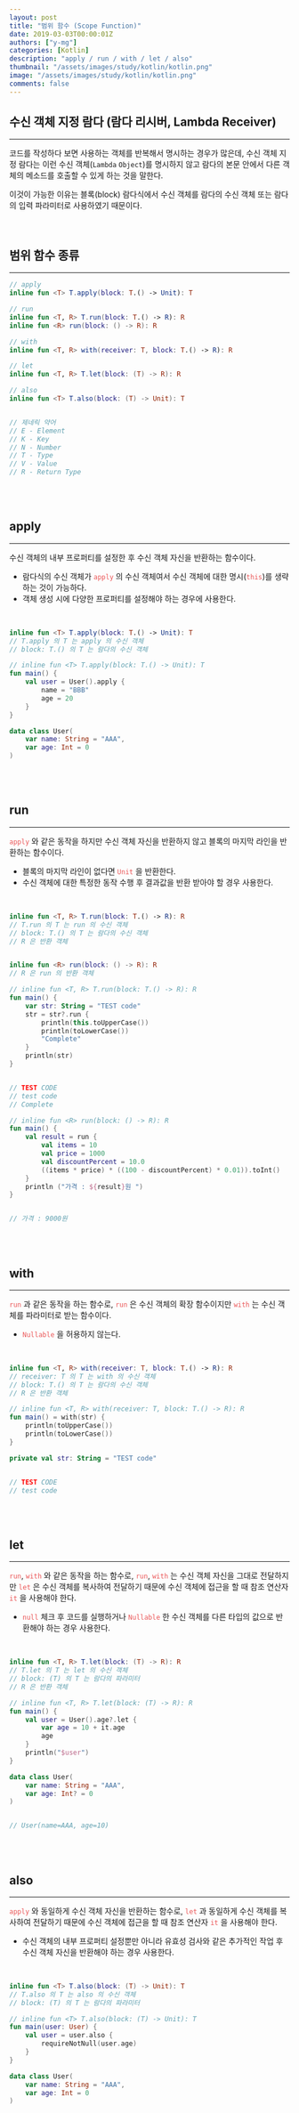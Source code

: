 ```yaml
---
layout: post
title: "범위 함수 (Scope Function)"
date: 2019-03-03T00:00:01Z
authors: ["y-mg"]
categories: [Kotlin]
description: "apply / run / with / let / also"
thumbnail: "/assets/images/study/kotlin/kotlin.png"
image: "/assets/images/study/kotlin/kotlin.png"
comments: false
---
```


## 수신 객체 지정 람다 (람다 리시버, Lambda Receiver)
***
코드를 작성하다 보면 사용하는 객체를 반복해서 명시하는 경우가 많은데, 수신 객체 지정 람다는 이런 수신 객체(`Lambda` `Object`)를 명시하지 않고 람다의 본문 안에서 다른 객체의 메소드를 호출할 수 있게 하는 것을 말한다.
<br/>

이것이 가능한 이유는 블록(block) 람다식에서 수신 객체를 람다의 수신 객체 또는 람다의 입력 파라미터로 사용하였기 때문이다.
<br/>
<br/>
<br/>



## 범위 함수 종류
***
``` kotlin
// apply
inline fun <T> T.apply(block: T.() -> Unit): T

// run
inline fun <T, R> T.run(block: T.() -> R): R
inline fun <R> run(block: () -> R): R

// with
inline fun <T, R> with(receiver: T, block: T.() -> R): R

// let
inline fun <T, R> T.let(block: (T) -> R): R

// also
inline fun <T> T.also(block: (T) -> Unit): T


// 제네릭 약어
// E - Element
// K - Key
// N - Number
// T - Type
// V - Value
// R - Return Type
```
<br/>
<br/>



## apply
***
수신 객체의 내부 프로퍼티를 설정한 후 수신 객체 자신을 반환하는 함수이다.
- 람다식의 수신 객체가 <code style="color: #eb5657;">apply</code> 의 수신 객체여서 수신 객체에 대한 명시(<code style="color: #eb5657;">this</code>)를 생략하는 것이 가능하다.
- 객체 생성 시에 다양한 프로퍼티를 설정해야 하는 경우에 사용한다.
<br/>

```kotlin
inline fun <T> T.apply(block: T.() -> Unit): T
// T.apply 의 T 는 apply 의 수신 객체
// block: T.() 의 T 는 람다의 수신 객체
```

```kotlin
// inline fun <T> T.apply(block: T.() -> Unit): T
fun main() {
    val user = User().apply {
        name = "BBB"
        age = 20
    }
}

data class User(
    var name: String = "AAA", 
    var age: Int = 0
)
```
<br/>
<br/>



## run
***
<code style="color: #eb5657;">apply</code> 와 같은 동작을 하지만 수신 객체 자신을 반환하지 않고 블록의 마지막 라인을 반환하는 함수이다.
- 블록의 마지막 라인이 없다면 <code style="color: #eb5657;">Unit</code> 을 반환한다.
- 수신 객체에 대한 특정한 동작 수행 후 결과값을 반환 받아야 할 경우 사용한다.
<br/>

```kotlin
inline fun <T, R> T.run(block: T.() -> R): R
// T.run 의 T 는 run 의 수신 객체
// block: T.() 의 T 는 람다의 수신 객체
// R 은 반환 객체


inline fun <R> run(block: () -> R): R
// R 은 run 의 반환 객체
```

```kotlin
// inline fun <T, R> T.run(block: T.() -> R): R
fun main() {
    var str: String = "TEST code"
    str = str?.run {
        println(this.toUpperCase())
        println(toLowerCase())
        "Complete"
    }
    println(str)
}


// TEST CODE
// test code
// Complete
```

```kotlin
// inline fun <R> run(block: () -> R): R
fun main() {
    val result = run {
        val items = 10
        val price = 1000
        val discountPercent = 10.0
        ((items * price) * ((100 - discountPercent) * 0.01)).toInt()
    }
    println ("가격 : ${result}원 ")
}


// 가격 : 9000원
```
<br/>
<br/>



## with
***
<code style="color: #eb5657;">run</code> 과 같은 동작을 하는 함수로, <code style="color: #eb5657;">run</code> 은 수신 객체의 확장 함수이지만 <code style="color: #eb5657;">with</code> 는 수신 객체를 파라미터로 받는 함수이다.
- <code style="color: #eb5657;">Nullable</code> 을 허용하지 않는다.
<br/>

```kotlin
inline fun <T, R> with(receiver: T, block: T.() -> R): R
// receiver: T 의 T 는 with 의 수신 객체
// block: T.() 의 T 는 람다의 수신 객체
// R 은 반환 객체
```

```kotlin
// inline fun <T, R> with(receiver: T, block: T.() -> R): R
fun main() = with(str) {
    println(toUpperCase())
    println(toLowerCase())
}

private val str: String = "TEST code"


// TEST CODE
// test code
```
<br/>
<br/>



## let
***
<code style="color: #eb5657;">run</code>, <code style="color: #eb5657;">with</code> 와 같은 동작을 하는 함수로, <code style="color: #eb5657;">run</code>, <code style="color: #eb5657;">with</code> 는 수신 객체 자신을 그대로 전달하지만 <code style="color: #eb5657;">let</code> 은 수신 객체를 복사하여 전달하기 때문에 수신 객체에 접근을 할 때 참조 연산자 <code style="color: #eb5657;">it</code> 을 사용해야 한다.
- <code style="color: #eb5657;">null</code> 체크 후 코드를 실행하거나 <code style="color: #eb5657;">Nullable</code> 한 수신 객체를 다른 타입의 값으로 반환해야 하는 경우 사용한다.
<br/>

```kotlin
inline fun <T, R> T.let(block: (T) -> R): R
// T.let 의 T 는 let 의 수신 객체
// block: (T) 의 T 는 람다의 파라미터
// R 은 반환 객체
```

```kotlin
// inline fun <T, R> T.let(block: (T) -> R): R
fun main() {
    val user = User().age?.let {
        var age = 10 + it.age
        age
    }
    println("$user")
}

data class User(
    var name: String = "AAA", 
    var age: Int? = 0
)


// User(name=AAA, age=10)
```
<br/>
<br/>



## also
***
<code style="color: #eb5657;">apply</code> 와 동일하게 수신 객체 자신을 반환하는 함수로, <code style="color: #eb5657;">let</code> 과 동일하게 수신 객체를 복사하여 전달하기 때문에 수신 객체에 접근을 할 때 참조 연산자 <code style="color: #eb5657;">it</code> 을 사용해야 한다.
- 수신 객체의 내부 프로퍼티 설정뿐만 아니라 유효성 검사와 같은 추가적인 작업 후 수신 객체 자신을 반환해야 하는 경우 사용한다.
<br/>

```kotlin
inline fun <T> T.also(block: (T) -> Unit): T
// T.also 의 T 는 also 의 수신 객체
// block: (T) 의 T 는 람다의 파라미터
```

```kotlin
// inline fun <T> T.also(block: (T) -> Unit): T
fun main(user: User) {
    val user = user.also {
        requireNotNull(user.age)
    }
}

data class User(
    var name: String = "AAA", 
    var age: Int = 0
)
```